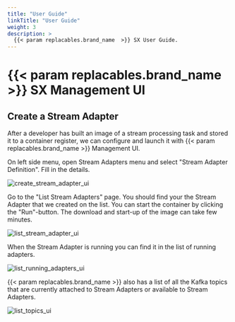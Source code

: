 ```yaml
---
title: "User Guide"
linkTitle: "User Guide"
weight: 3
description: >
  {{< param replacables.brand_name  >}} SX User Guide.
---
```


# {{< param replacables.brand_name  >}} SX Management UI

## Create a Stream Adapter

After a developer has built an image of a stream processing task and stored it to a container register, we can configure and launch it with {{< param replacables.brand_name  >}} Management UI.

On left side menu, open Stream Adapters menu and select "Stream Adapter Definition". 
Fill in the details.

![create_stream_adapter_ui](/images/SX_create_stream_adapter.png)


Go to the "List Stream Adapters" page. You should find your the Stream Adapter that we created on the list. You can start the container by clicking the "Run"-button. The download and start-up of the image can take few minutes. 

![list_stream_adapter_ui](/images/SX_list_stream_adapters.png)


When the Stream Adapter is running you can find it in the list of running adapters.

![list_running_adapters_ui](/images/SX_running_adapters.png)


{{< param replacables.brand_name  >}} also has a list of all the Kafka topics that are currently attached to Stream Adapters or available to Stream Adapters.

![list_topics_ui](/images/SX_list_topics.png)

